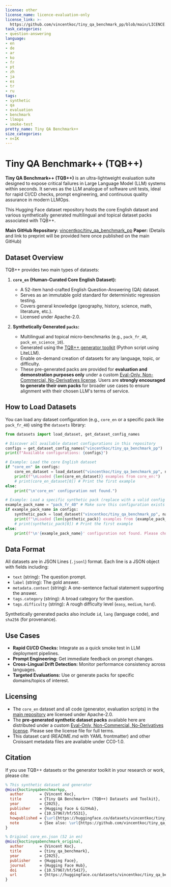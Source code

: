 ```yaml
---
license: other
license_name: licence-evaluation-only
license_link: >-
  https://github.com/vincentkoc/tiny_qa_benchmark_pp/blob/main/LICENCE.data_packs.md
task_categories:
- question-answering
language:
- en
- de
- ar
- ko
- fr
- pt
- zh
- ja
- es
- tr
- ru
tags:
- synthetic
- qa
- evaluation
- benchmark
- llmops
- smoke-test
pretty_name: Tiny QA Benchmark++
size_categories:
- n<1K
---
```


# Tiny QA Benchmark++ (TQB++)

**Tiny QA Benchmark++ (TQB++)** is an ultra-lightweight evaluation suite designed to expose critical failures in Large Language Model (LLM) systems within seconds. It serves as the LLM analogue of software unit tests, ideal for rapid CI/CD checks, prompt engineering, and continuous quality assurance in modern LLMOps.

This Hugging Face dataset repository hosts the core English dataset and various synthetically generated multilingual and topical dataset packs associated with TQB++.

**Main GitHub Repository:** [vincentkoc/tiny_qa_benchmark_pp](https://github.com/vincentkoc/tiny_qa_benchmark_pp)
**Paper:** (Details and link to preprint will be provided here once published on the main GitHub)

## Dataset Overview

TQB++ provides two main types of datasets:

1.  **`core_en` (Human-Curated Core English Dataset):**
    *   A 52-item hand-crafted English Question-Answering (QA) dataset.
    *   Serves as an immutable gold standard for deterministic regression testing.
    *   Covers general knowledge (geography, history, science, math, literature, etc.).
    *   Licensed under Apache-2.0.

2.  **Synthetically Generated `packs`:**
    *   Multilingual and topical micro-benchmarks (e.g., `pack_fr_40`, `pack_en_science_10`).
    *   Generated using the [TQB++ generator toolkit](https://github.com/vincentkoc/tiny_qa_benchmark_pp/tree/main/tools/generator) (Python script using LiteLLM).
    *   Enable on-demand creation of datasets for any language, topic, or difficulty.
    *   These pre-generated packs are provided for **evaluation and demonstration purposes only** under a custom [Eval-Only, Non-Commercial, No-Derivatives license](https://github.com/vincentkoc/tiny_qa_benchmark_pp/blob/main/LICENCE.data_packs.md). Users are **strongly encouraged to generate their own packs** for broader use cases to ensure alignment with their chosen LLM's terms of service.

## How to Load Datasets

You can load any dataset configuration (e.g., `core_en` or a specific pack like `pack_fr_40`) using the `datasets` library:

```python
from datasets import load_dataset, get_dataset_config_names

# Discover all available dataset configurations in this repository
configs = get_dataset_config_names("vincentkoc/tiny_qa_benchmark_pp")
print(f"Available configurations: {configs}")

# Example: Load the core English dataset
if "core_en" in configs:
    core_en_dataset = load_dataset("vincentkoc/tiny_qa_benchmark_pp", name="core_en", split="train")
    print(f"\nLoaded {len(core_en_dataset)} examples from core_en:")
    # print(core_en_dataset[0]) # Print the first example
else:
    print("\n'core_en' configuration not found.")

# Example: Load a specific synthetic pack (replace with a valid config name from `configs`)
example_pack_name = "pack_fr_40" # Make sure this configuration exists
if example_pack_name in configs:
    synthetic_pack = load_dataset("vincentkoc/tiny_qa_benchmark_pp", name=example_pack_name, split="train")
    print(f"\nLoaded {len(synthetic_pack)} examples from {example_pack_name}:")
    # print(synthetic_pack[0]) # Print the first example
else:
    print(f"\n'{example_pack_name}' configuration not found. Please choose from available configurations.")
```

## Data Format

All datasets are in JSON Lines (`.jsonl`) format. Each line is a JSON object with fields including:

*   `text` (string): The question prompt.
*   `label` (string): The gold answer.
*   `metadata.context` (string): A one-sentence factual statement supporting the answer.
*   `tags.category` (string): A broad category for the question.
*   `tags.difficulty` (string): A rough difficulty level (`easy`, `medium`, `hard`).

Synthetically generated packs also include `id`, `lang` (language code), and `sha256` (for provenance).

## Use Cases

*   **Rapid CI/CD Checks:** Integrate as a quick smoke test in LLM deployment pipelines.
*   **Prompt Engineering:** Get immediate feedback on prompt changes.
*   **Cross-Lingual Drift Detection:** Monitor performance consistency across languages.
*   **Targeted Evaluations:** Use or generate packs for specific domains/topics of interest.

## Licensing

*   The `core_en` dataset and all code (generator, evaluation scripts) in the [main repository](https://github.com/vincentkoc/tiny_qa_benchmark_pp) are licensed under Apache-2.0.
*   The **pre-generated synthetic dataset packs** available here are distributed under a custom [Eval-Only, Non-Commercial, No-Derivatives license](https://github.com/vincentkoc/tiny_qa_benchmark_pp/blob/main/LICENCE.data_packs.md). Please see the license file for full terms.
*   This dataset card (README.md with YAML frontmatter) and other Croissant metadata files are available under CC0-1.0.

## Citation

If you use TQB++ datasets or the generator toolkit in your research or work, please cite:

```bibtex
% This synthetic dataset and generator
@misc{koctinyqabenchmarkpp,
  author       = {Vincent Koc},
  title        = {Tiny QA Benchmark++ (TQB++) Datasets and Toolkit},
  year         = {2025},
  publisher    = {Hugging Face & GitHub},
  doi          = {10.57967/hf/5531},
  howpublished = {\url{https://huggingface.co/datasets/vincentkoc/tiny_qa_benchmark_pp}},
  note         = {See also: \url{https://github.com/vincentkoc/tiny_qa_benchmark_pp}}
}

% Original core_en.json (52 in en)
@misc{koctinyqabenchmark_original,
  author       = {Vincent Koc},
  title        = {tiny_qa_benchmark},
  year         = {2025},
  publisher    = {Hugging Face},
  journal      = {Hugging Face Hub},
  doi          = {10.57967/hf/5417},
  url          = {https://huggingface.co/datasets/vincentkoc/tiny_qa_benchmark}
}
``` 